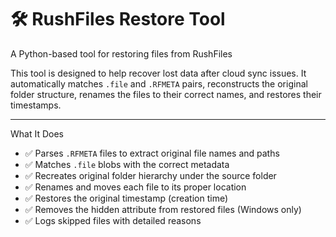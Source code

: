 # 🛠 RushFiles Restore Tool

A Python-based tool for restoring files from RushFiles

This tool is designed to help recover lost data after cloud sync issues. It automatically matches `.file` and `.RFMETA` pairs, reconstructs the original folder structure, renames the files to their correct names, and restores their timestamps.

---

What It Does

- ✅ Parses `.RFMETA` files to extract original file names and paths
- ✅ Matches `.file` blobs with the correct metadata
- ✅ Recreates original folder hierarchy under the source folder
- ✅ Renames and moves each file to its proper location
- ✅ Restores the original timestamp (creation time)
- ✅ Removes the hidden attribute from restored files (Windows only)
- ✅ Logs skipped files with detailed reasons
